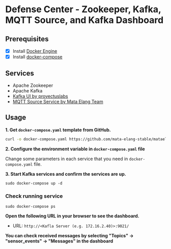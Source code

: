 # Defense Center - Zookeeper, Kafka, MQTT Source, and Kafka Dashboard


## Prerequisites

- [x] Install [Docker Engine](https://docs.docker.com/engine/install/)
- [x] Install [docker-compose](https://docs.docker.com/compose/install/)

## Services
 - Apache Zookeeper
 - Apache Kafka
 - [Kafka UI by provectuslabs](https://github.com/provectus/kafka-ui)
 - [MQTT Source Service by Mata Elang Team](https://github.com/mata-elang-stable/kafka-mqtt-source)

## Usage

**1. Get `docker-compose.yaml` template from GitHub.**

```bash
curl -o docker-compose.yaml https://github.com/mata-elang-stable/mataelang-docs/kafka/docker-compose.yaml
```

**2. Configure the environment variable in `docker-compose.yaml` file**

Change some parameters in each service that you need in `docker-compose.yaml` file.
    
**3. Start Kafka services and confirm the services are up.**

```
sudo docker-compose up -d
```
### Check running service
```
sudo docker-compose ps
```

**Open the following URL in your browser to see the dashboard.**

- URL: `http://<Kafla Server (e.g. 172.16.2.40)>:9021/`

**You can check received messages by selecting "Topics" -> "sensor_events" -> "Messages" in the dashboard**
